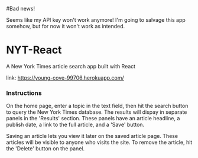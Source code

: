 #Bad news!

Seems like my API key won't work anymore! I'm going to salvage this app somehow, but for now it won't work as intended.


# NYT-React
A New York Times article search app built with React

link: https://young-cove-99706.herokuapp.com/

### Instructions

On the home page, enter a topic in the text field, then hit the search button to query the New York Times database. The results will dispay in separate panels in the 'Results' section. These panels have an article headline, a publish date, a link to the full article, and a 'Save' button.

Saving an article lets you view it later on the saved article page. These articles will be visible to anyone who visits the site. To remove the article, hit the 'Delete' button on the panel.
